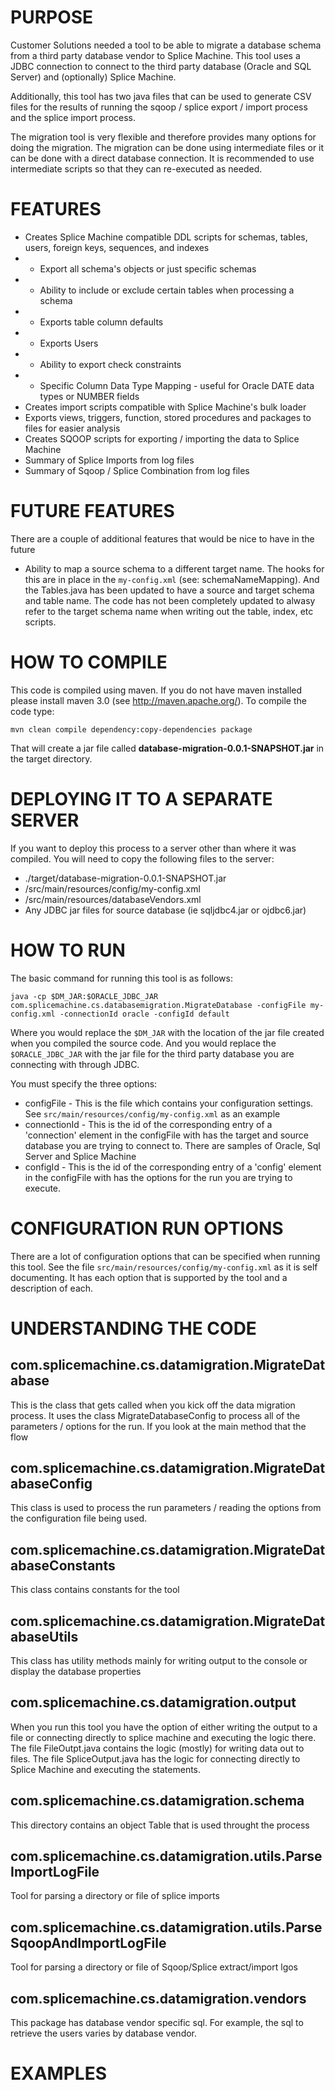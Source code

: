 # PURPOSE
Customer Solutions needed a tool to be able to migrate a database schema from a third party database vendor to Splice Machine.  This tool uses a JDBC connection to connect to the third party database (Oracle and SQL Server) and (optionally) Splice Machine.  

Additionally, this tool has two java files that can be used to generate CSV files for the results of running the sqoop / splice export / import process and the splice import process.

The migration tool is very flexible and therefore provides many options for doing the migration.  The migration can be done using intermediate files or it can be done with a direct database connection.  It is recommended to use intermediate scripts so that they can re-executed as needed.  


# FEATURES
- Creates Splice Machine compatible DDL scripts for schemas, tables, users, foreign keys, sequences, and indexes
- - Export all schema's objects or just specific schemas
- - Ability to include or exclude certain tables when processing a schema
- - Exports table column defaults
- - Exports Users
- - Ability to export check constraints
- - Specific Column Data Type Mapping - useful for Oracle DATE data types or NUMBER fields
- Creates import scripts compatible with Splice Machine's bulk loader
- Exports views, triggers, function, stored procedures and packages to files for easier analysis
- Creates SQOOP scripts for exporting / importing the data to Splice Machine
- Summary of Splice Imports from log files
- Summary of Sqoop / Splice Combination from log files

# FUTURE FEATURES
There are a couple of additional features that would be nice to have in the future
- Ability to map a source schema to a different target name.  The hooks for this are in place in the `my-config.xml` (see: schemaNameMapping).  And the Tables.java has been updated to have a source and target schema and table name.  The code has not been completely updated to alwasy refer to the target schema name when writing out the table, index, etc scripts.

# HOW TO COMPILE
This code is compiled using maven.  If you do not have maven installed please install maven 3.0 (see http://maven.apache.org/).  To compile the code type:

`mvn clean compile dependency:copy-dependencies package`

That will create a jar file called **database-migration-0.0.1-SNAPSHOT.jar** in the target directory.


# DEPLOYING IT TO A SEPARATE SERVER
If you want to deploy this process to a server other than where it was compiled.  You will need to copy the following files to the server:

* ./target/database-migration-0.0.1-SNAPSHOT.jar
* /src/main/resources/config/my-config.xml
* /src/main/resources/databaseVendors.xml
* Any JDBC jar files for source database (ie sqljdbc4.jar or ojdbc6.jar)


# HOW TO RUN
The basic command for running this tool is as follows:


`java -cp $DM_JAR:$ORACLE_JDBC_JAR com.splicemachine.cs.databasemigration.MigrateDatabase -configFile my-config.xml -connectionId oracle -configId default`

Where you would replace the `$DM_JAR` with the location of the jar file created when you compiled the source code.  And you would replace the `$ORACLE_JDBC_JAR` with the jar file for the third party database you are connecting with through JDBC. 

You must specify the three options:

* configFile - This is the file which contains your configuration settings.  See `src/main/resources/config/my-config.xml` as an example
* connectionId -  This is the id of the corresponding entry of a 'connection' element in the configFile with has the target and source database you are trying to connect to.  There are samples of Oracle, Sql Server and Splice Machine
* configId - This is the id of the corresponding entry of a 'config' element in the configFile with has the options for the run you are trying to execute. 


# CONFIGURATION RUN OPTIONS
There are a lot of configuration options that can be specified when running this tool.  See the file `src/main/resources/config/my-config.xml` as it is self 
documenting.  It has each option that is supported by the tool and a description of each. 


# UNDERSTANDING THE CODE
## com.splicemachine.cs.datamigration.MigrateDatabase
This is the class that gets called when you kick off the data migration process.  It uses the class MigrateDatabaseConfig to process all of the parameters / options for the run.  If you look at the main method that the flow
 
## com.splicemachine.cs.datamigration.MigrateDatabaseConfig
This class is used to process the run parameters / reading the options from the configuration file being used.

## com.splicemachine.cs.datamigration.MigrateDatabaseConstants
This class contains constants for the tool

## com.splicemachine.cs.datamigration.MigrateDatabaseUtils
This class has utility methods mainly for writing output to the console or display the database properties

## com.splicemachine.cs.datamigration.output
When you run this tool you have the option of either writing the output to a file or connecting directly to splice machine and executing the logic there.  The file FileOutpt.java contains the logic (mostly) for writing data out to files.  The file SpliceOutput.java has the logic for connecting directly to Splice Machine and executing the statements.

## com.splicemachine.cs.datamigration.schema
This directory contains an object Table that is used throught the process

## com.splicemachine.cs.datamigration.utils.ParseImportLogFile
Tool for parsing a directory or file of splice imports

## com.splicemachine.cs.datamigration.utils.ParseSqoopAndImportLogFile
Tool for parsing a directory or file of Sqoop/Splice extract/import lgos

## com.splicemachine.cs.datamigration.vendors
This package has database vendor specific sql.  For example, the sql to retrieve the users varies by database vendor. 



# EXAMPLES


